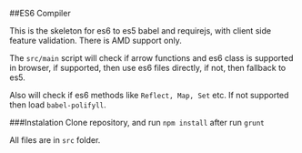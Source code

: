 ##ES6 Compiler

This is the skeleton for es6 to es5 babel and requirejs, with client side feature validation. There is AMD support only. 

The `src/main` script will check if arrow functions and es6 class is supported in browser, if supported, then use es6 files directly, if not, then fallback to es5.

Also will check if es6 methods like `Reflect, Map, Set` etc. If not supported then load `babel-polifyll`.

###Instalation
Clone repository, and run ```npm install``` after run ```grunt```

All files are in `src` folder.